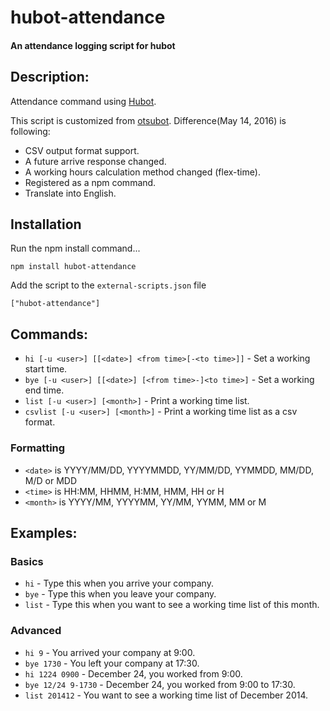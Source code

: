 # hubot-attendance

#### An attendance logging script for hubot

## Description:

Attendance command using [Hubot](http://github.com/github/hubot).

This script is customized from [otsubot](https://github.com/rotsuya/otsubot). Difference(May 14, 2016) is following:

* CSV output format support.
* A future arrive response changed.
* A working hours calculation method changed (flex-time).
* Registered as a npm command.
* Translate into English.

## Installation

Run the npm install command...

    npm install hubot-attendance

Add the script to the `external-scripts.json` file

    ["hubot-attendance"]

## Commands:

* `hi [-u <user>] [[<date>] <from time>[-<to time>]]` - Set a working start time.
* `bye [-u <user>] [[<date>] [<from time>-]<to time>]` - Set a working end time.
* `list [-u <user>] [<month>]` - Print a working time list.
* `csvlist [-u <user>] [<month>]` - Print a working time list as a csv format.

### Formatting

* `<date>` is YYYY/MM/DD, YYYYMMDD, YY/MM/DD, YYMMDD, MM/DD, M/D or MDD
* `<time>` is HH:MM, HHMM, H:MM, HMM, HH or H
* `<month>` is YYYY/MM, YYYYMM, YY/MM, YYMM, MM or M

## Examples:

### Basics

* `hi` - Type this when you arrive your company.
* `bye` - Type this when you leave your company.
* `list` - Type this when you want to see a working time list of this month.

### Advanced

* `hi 9` - You arrived your company at 9:00.
* `bye 1730` - You left your company at 17:30.
* `hi 1224 0900` - December 24, you worked from 9:00.
* `bye 12/24 9-1730` - December 24, you worked from 9:00 to 17:30.
* `list 201412` - You want to see a working time list of December 2014.

